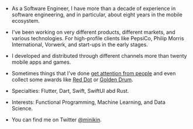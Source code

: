 - As a Software Engineer, I have more than a decade of experience in software engineering, and in particular, about eight years in the mobile ecosystem.

- I've been working on very different products, different markets, and various technologies. For high-profile clients like PepsiCo, Philip Morris International, Vorwerk, and start-ups in the early stages.

- I developed and distributed through different channels more than twenty mobile apps and games.

- Sometimes things that I've done [get attention from people](https://apps.apple.com/de/app/official-cookidoo-app/id714004506) and even collect some awards like [Red Dot](https://www.red-dot.org/project/thermomix-tm6-41286) or [Golden Drum](https://www.behance.net/gallery/18282261/BRAHM-Device-Application).

- Specialties: Flutter, Dart, Swift, SwiftUI abd Rust.

- Interests: Functional Programming, Machine Learning, and Data Science.

- You can find me on Twitter [@minikin](https://twitter.com/minikin).
